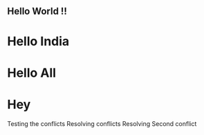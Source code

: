 ## Hello World !!
# Hello India
# Hello All
# Hey
Testing the conflicts
Resolving conflicts
Resolving Second conflict

